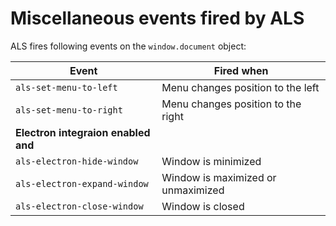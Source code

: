 # Miscellaneous events fired by ALS

ALS fires following events on the `window.document` object:

| Event                                | Fired when                         |
| ------------------------------------ | ---------------------------------- |
| `als-set-menu-to-left`               | Menu changes position to the left  |
| `als-set-menu-to-right`              | Menu changes position to the right |
| **Electron integraion enabled and**  |                                    |
| `als-electron-hide-window`           | Window is minimized                |
| `als-electron-expand-window`         | Window is maximized or unmaximized |
| `als-electron-close-window`          | Window is closed                   |